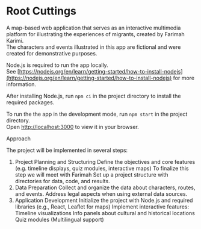# Root Cuttings

A map-based web application that serves as an interactive multimedia platform for illustrating the experiences of migrants, created by Farimah Karimi.\
The characters and events illustrated in this app are fictional and were created for demonstrative purposes.

Node.js is required to run the app locally.\
See [https://nodejs.org/en/learn/getting-started/how-to-install-nodejs](https://nodejs.org/en/learn/getting-started/how-to-install-nodejs) for more information.

After installing Node.js, run `npm ci` in the project directory to install the required packages.

To run the the app in the development mode, run `npm start` in the project directory.\
Open [http://localhost:3000](http://localhost:3000) to view it in your browser.


Approach

The project will be implemented in several steps:

1. Project Planning and Structuring
        Define the objectives and core features (e.g. timeline displays, quiz modules, interactive maps)
        To finalize this step we will meet with Farimah
        Set up a project structure with directories for data, code, and results.
2. Data Preparation
        Collect and organize the data about characters, routes, and events.
        Address legal aspects when using external data sources.
3. Application Development
        Initialize the project with Node.js and required libraries (e.g., React, Leaflet for maps)
        Implement interactive features:
            Timeline visualizations
            Info panels about cultural and historical locations
            Quiz modules
            (Multilingual support)
